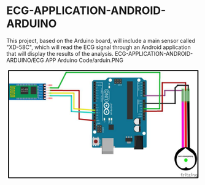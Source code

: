 # ECG-APPLICATION-ANDROID-ARDUINO
This project, based on the Arduino board, will include a main sensor called "XD-58C", which will read the ECG signal through an Android application that will display the results of the analysis.
ECG-APPLICATION-ANDROID-ARDUINO/ECG APP Arduino Code/arduin.PNG



![alt text](https://github.com/kassimi98/ECG-APPLICATION-ANDROID-ARDUINO/blob/master/ECG%20APP%20Arduino%20Code/arduin.PNG)

